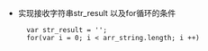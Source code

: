 - 实现接收字符串str_result 以及for循环的条件

    	var str_result = '';
    	for(var i = 0; i < arr_string.length; i ++)